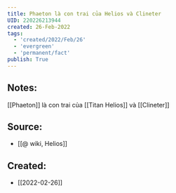 ```yaml
---
title: Phaeton là con trai của Helios và Clineter
UID: 220226213944
created: 26-Feb-2022
tags:
  - 'created/2022/Feb/26'
  - 'evergreen'
  - 'permanent/fact'
publish: True
---
```

## Notes:
[[Phaeton]] là con trai của [[Titan Helios]] và [[Clineter]]

## Source:
- [[@ wiki, Helios]]




## Created:
- [[2022-02-26]]

